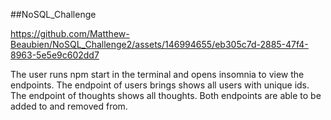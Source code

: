 ##NoSQL_Challenge

https://github.com/Matthew-Beaubien/NoSQL_Challenge2/assets/146994655/eb305c7d-2885-47f4-8963-5e5e9c602dd7

The user runs npm start in the terminal and opens insomnia to view the endpoints. The endpoint of users brings shows all users with unique ids. The endpoint of thoughts shows all thoughts. Both endpoints are able to be added to and removed from.
